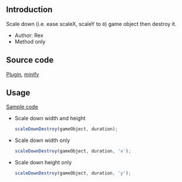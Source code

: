 ## Introduction

Scale down (i.e. ease scaleX, scaleY to `0`) game object then destroy it.

- Author: Rex
- Method only

## Source code

[Plugin](https://github.com/rexrainbow/phaser3-rex-notes/blob/master/plugins/scale-plugin.js), [minify](https://github.com/rexrainbow/phaser3-rex-notes/blob/master/plugins/dist/rexscaleplugin.min.js)

## Usage

[Sample code](https://github.com/rexrainbow/phaser3-rex-notes/blob/master/examples/scale/scaledown-destroy.js)

- Scale down width and height
    ```javascript
    scaleDownDestroy(gameObject, duration);
    ```
- Scale down width only
    ```javascript
    scaleDownDestroy(gameObject, duration, 'x');
    ```
- Scale down height only
    ```javascript
    scaleDownDestroy(gameObject, duration, 'y');
    ```